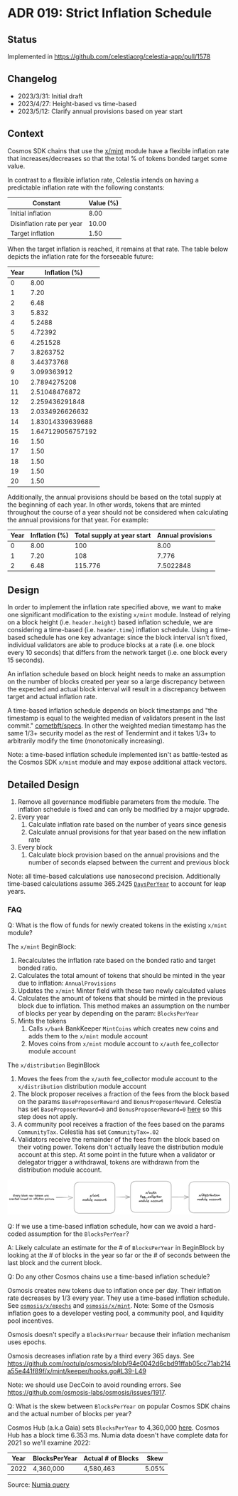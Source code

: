 # ADR 019: Strict Inflation Schedule

## Status

Implemented in <https://github.com/celestiaorg/celestia-app/pull/1578>

## Changelog

- 2023/3/31: Initial draft
- 2023/4/27: Height-based vs time-based
- 2023/5/12: Clarify annual provisions based on year start

## Context

Cosmos SDK chains that use the [x/mint](https://docs.cosmos.network/v0.46/modules/mint/) module have a flexible inflation rate that increases/decreases so that the total % of tokens bonded target some value.

In contrast to a flexible inflation rate, Celestia intends on having a predictable inflation rate with the following constants:

| Constant                   | Value (%) |
|----------------------------|-----------|
| Initial inflation          | 8.00      |
| Disinflation rate per year | 10.00     |
| Target inflation           | 1.50      |

When the target inflation is reached, it remains at that rate.
The table below depicts the inflation rate for the forseeable future:

| Year | Inflation (%)     |
|------|-------------------|
| 0    | 8.00              |
| 1    | 7.20              |
| 2    | 6.48              |
| 3    | 5.832             |
| 4    | 5.2488            |
| 5    | 4.72392           |
| 6    | 4.251528          |
| 7    | 3.8263752         |
| 8    | 3.44373768        |
| 9    | 3.099363912       |
| 10   | 2.7894275208      |
| 11   | 2.51048476872     |
| 12   | 2.259436291848    |
| 13   | 2.0334926626632   |
| 14   | 1.83014339639688  |
| 15   | 1.647129056757192 |
| 16   | 1.50              |
| 17   | 1.50              |
| 18   | 1.50              |
| 19   | 1.50              |
| 20   | 1.50              |

Additionally, the annual provisions should be based on the total supply at the beginning of each year. In other words, tokens that are minted throughout the course of a year should not be considered when calculating the annual provisions for that year. For example:

| Year | Inflation (%) | Total supply at year start | Annual provisions |
|------|---------------|----------------------------|-------------------|
| 0    | 8.00          | 100                        | 8.00              |
| 1    | 7.20          | 108                        | 7.776             |
| 2    | 6.48          | 115.776                    | 7.5022848         |

## Design

In order to implement the inflation rate specified above, we want to make one significant modification to the existing `x/mint` module. Instead of relying on a block height (i.e. `header.height`) based inflation schedule, we are considering a time-based (i.e. `header.time`) inflation schedule. Using a time-based schedule has one key advantage: since the block interval isn't fixed, individual validators are able to produce blocks at a rate (i.e. one block every 10 seconds) that differs from the network target (i.e. one block every 15 seconds).

An inflation schedule based on block height needs to make an assumption on the number of blocks created per year so a large discrepancy between the expected and actual block interval will result in a discrepancy between target and actual inflation rate.

A time-based inflation schedule depends on block timestamps and "the timestamp is equal to the weighted median of validators present in the last commit." [cometbft/specs](https://github.com/cometbft/cometbft/blob/c58597d656d5c816334aff9ea8e600bdbc534817/spec/core/data_structures.md?plain=1#L127). In other the weighted median timestamp has the same 1/3+ security model as the rest of Tendermint and it takes 1/3+ to arbitrarily modify the time (monotonically increasing).

Note: a time-based inflation schedule implemented isn't as battle-tested as the Cosmos SDK `x/mint` module and may expose additional attack vectors.

## Detailed Design

1. Remove all governance modifiable parameters from the module. The inflation schedule is fixed and can only be modified by a major upgrade.
1. Every year
    1. Calculate inflation rate based on the number of years since genesis
    1. Calculate annual provisions for that year based on the new inflation rate
1. Every block
    1. Calculate block provision based on the annual provisions and the number of seconds elapsed between the current and previous block

Note: all time-based calculations use nanosecond precision. Additionally time-based calculations assume 365.2425 [`DaysPerYear`](https://github.com/celestiaorg/celestia-app/blob/ddaa261b9b0dec5f5ea10dbfab4c8a03c95d7e72/x/mint/types/constants.go#LL13C23-L13C31) to account for leap years.

### FAQ

Q: What is the flow of funds for newly created tokens in the existing `x/mint` module?

The `x/mint` BeginBlock:

1. Recalculates the inflation rate based on the bonded ratio and target bonded ratio.
1. Calculates the total amount of tokens that should be minted in the year due to inflation: `AnnualProvisions`
1. Updates the `x/mint` Minter field with these two newly calculated values
1. Calculates the amount of tokens that should be minted in the previous block due to inflation. This method makes an assumption on the number of blocks per year by depending on the param: `BlocksPerYear`
1. Mints the tokens
    1. Calls `x/bank` BankKeeper `MintCoins` which creates new coins and adds them to the `x/mint` module account
    1. Moves coins from `x/mint` module account to `x/auth` fee_collector module account

The `x/distribution` BeginBlock

1. Moves the fees from the `x/auth` fee_collector module account to the `x/distribution` distribution module account
1. The block proposer receives a fraction of the fees from the block based on the params `BaseProposerReward` and `BonusProposerReward`. Celestia has set `BaseProposerReward=0` and `BonusProposerReward=0` [here](https://github.com/celestiaorg/cosmos-sdk/commit/d931c27bdf9a6958618c541458ca2272a79de787) so this step does not apply.
1. A community pool receives a fraction of the fees based on the params `CommunityTax`. Celestia has set `CommunityTax=.02`
1. Validators receive the remainder of the fees from the block based on their voting power. Tokens don't actually leave the distribution module account at this step. At some point in the future when a validator or delegator trigger a withdrawal, tokens are withdrawn from the distribution module account.

![inflation flow of funds](./assets/inflation-flow-of-funds.png)

Q: If we use a time-based inflation schedule, how can we avoid a hard-coded assumption for the `BlocksPerYear`?

A: Likely calculate an estimate for the # of `BlocksPerYear` in BeginBlock by looking at the # of blocks in the year so far or the # of seconds between the last block and the current block.

Q: Do any other Cosmos chains use a time-based inflation schedule?

Osmosis creates new tokens due to inflation once per day. Their inflation rate decreases by 1/3 every year. They use a time-based inflation schedule. See [`osmosis/x/epochs`](https://github.com/osmosis-labs/osmosis/tree/main/x/epochs) and [`osmosis/x/mint`](https://github.com/osmosis-labs/osmosis/tree/main/x/mint). Note: Some of the Osmosis inflation goes to a developer vesting pool, a community pool, and liquidity pool incentives.

Osmosis doesn't specify a `BlocksPerYear` because their inflation mechanism uses epochs.

Osmosis decreases inflation rate by a third every 365 days. See <https://github.com/rootulp/osmosis/blob/94e0042d6cbd91ffab05cc71ab214a55e441f89f/x/mint/keeper/hooks.go#L39-L49>

Note: we should use DecCoin to avoid rounding errors. See <https://github.com/osmosis-labs/osmosis/issues/1917>.

Q: What is the skew between `BlocksPerYear` on popular Cosmos SDK chains and the actual number of blocks per year?

Cosmos Hub (a.k.a Gaia) sets `BlocksPerYear` to 4,360,000 [here](https://github.com/cosmos/gaia/blob/8a522e98a2863205cf02fb97f8ad27d091670b9d/docs/governance/current-parameters.json#L86). Cosmos Hub has a block time 6.353 ms. Numia data doesn't have complete data for 2021 so we'll examine 2022:

Year | BlocksPerYear | Actual # of Blocks | Skew
-----|---------------|--------------------|------
2022 | 4,360,000     | 4,580,463          | 5.05%

Source: [Numia query](https://console.cloud.google.com/bigquery?sq=611612269782:f0c42f9584c448c78a4ec5f118c2091c)
